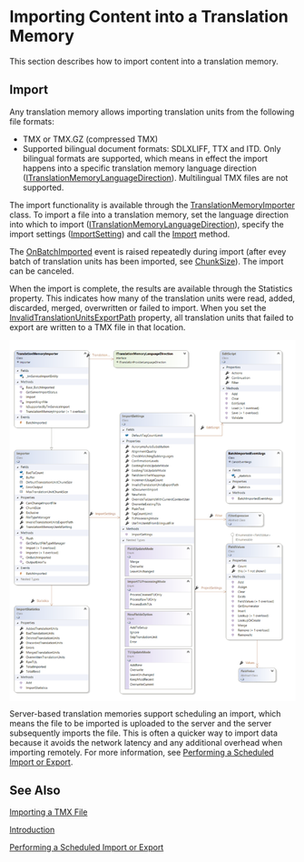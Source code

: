 Importing Content into a Translation Memory
=====
This section describes how to import content into a translation memory.

Import
----
Any translation memory allows importing translation units from the following file formats:

* TMX or TMX.GZ (compressed TMX)
* Supported bilingual document formats: SDLXLIFF, TTX and ITD.
Only bilingual formats are supported, which means in effect the import happens into a specific translation memory language direction ([ITranslationMemoryLanguageDirection](../../api/translationmemory/Sdl.LanguagePlatform.TranslationMemoryApi.ITranslationMemoryLanguageDirection.yml)). Multilingual TMX files are not supported.

The import functionality is available through the [TranslationMemoryImporter](../../api/translationmemory/Sdl.LanguagePlatform.TranslationMemoryApi.TranslationMemoryImporter.yml) class. To import a file into a translation memory, set the language direction into which to import ([ITranslationMemoryLanguageDirection](../../api/translationmemory/Sdl.LanguagePlatform.TranslationMemoryApi.ITranslationMemoryLanguageDirection.yml)), specify the import settings ([ImportSetting](../../api/translationmemory/Sdl.LanguagePlatform.TranslationMemory.ImportSettings.yml)) and call the [Import](../../api/translationmemory/Sdl.LanguagePlatform.TranslationMemoryApi.TranslationMemoryImporter.yml#Sdl_LanguagePlatform_TranslationMemoryApi_TranslationMemoryImporter_Import_System_String_) method.

The [OnBatchImported](../../api/translationmemory/Sdl.Core.TM.ImportExport.Importer.yml#Sdl_Core_TM_ImportExport_Importer_OnBatchImported_Sdl_LanguagePlatform_TranslationMemory_ImportResults_Sdl_LanguagePlatform_TranslationMemory_ImportStatistics_) event is raised repeatedly during import (after evey batch of translation units has been imported, see [ChunkSize](../../api/translationmemory/Sdl.Core.TM.ImportExport.Importer.yml#Sdl_Core_TM_ImportExport_Importer_ChunkSize)). The import can be canceled.

When the import is complete, the results are available through the Statistics property. This indicates how many of the translation units were read, added, discarded, merged, overwritten or failed to import. When you set the [InvalidTranslationUnitsExportPath](../../api/translationmemory/Sdl.Core.TM.ImportExport.Importer.yml#Sdl_Core_TM_ImportExport_Importer_InvalidTranslationUnitsExportPath) property, all translation units that failed to export are written to a TMX file in that location.


<img style="display:block; " src="images/cd-Import.png"/>


Server-based translation memories support scheduling an import, which means the file to be imported is uploaded to the server and the server subsequently imports the file. This is often a quicker way to import data because it avoids the network latency and any additional overhead when importing remotely. For more information, see [Performing a Scheduled Import or Export](performing_a_scheduled_import_or_export.md).

See Also
-------
[Importing a TMX File](importing_a_tmx_file.md)

[Introduction](working_with_translation_memories.md)

[Performing a Scheduled Import or Export](performing_a_scheduled_import_or_export.md)
